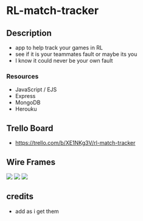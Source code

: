 # RL-match-tracker

## Description 
  - app to help track your games in RL 
  - see if it is your teammates fault or maybe its you 
  - I know it could never be your own fault 


### Resources 
  - JavaScript / EJS
  - Express
  - MongoDB
  - Herouku 

## Trello Board
  - https://trello.com/b/XE1NKg3V/rl-match-tracker

## Wire Frames


![](https://i.imgur.com/oU2lKnm_d.jpg?maxwidth=520&shape=thumb&fidelity=high)
![](https://i.imgur.com/no1oghQ_d.jpg?maxwidth=520&shape=thumb&fidelity=high)
![](https://i.imgur.com/nDiGl4V_d.jpg?maxwidth=520&shape=thumb&fidelity=high)





## credits
  - add as i get them